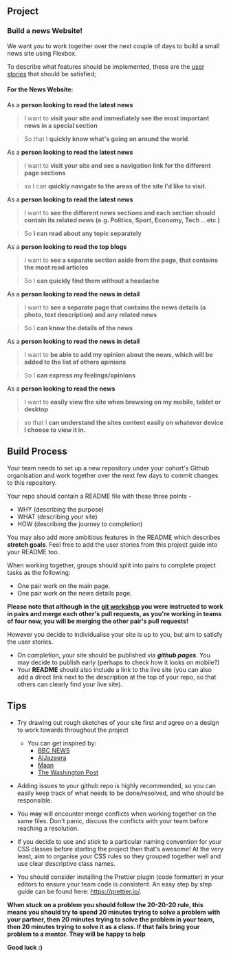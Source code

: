 ## Project

### Build a news Website!

We want you to work together over the next couple of days to build a small news site using Flexbox.

To describe what features should be implemented, these are the [user stories](https://en.wikipedia.org/wiki/User_story) that should be satisfied;

#### For the News Website:
As a **person looking to read the latest news**

> I want to **visit your site and immediately see the most important news in a special section**

> So that I **quickly know what's going on around the world**.

As a **person looking to read the latest news**

> I want to **visit your site and see a navigation link for the different page sections**

> so I can **quickly navigate to the areas of the site I'd like to visit.**

As a **person looking to read the latest news**

> I want to **see the different news sections and each section should contain its related news (e.g. Politics, Sport, Economy, Tech ...etc )**

> So **I can read about any topic separately**

As a **person looking to read the top blogs**

> I want to **see a separate section aside from the page, that contains the most read articles**

> So I **can quickly find them without a headache**

As a **person looking to read the news in detail**

> I want to **see a separate page that contains the news details (a photo, text description) and any related news**

> So I **can know the details of the news**

As a **person looking to read the news in detail**

> I want to **be able to add my opinion about the news, which will be added to the list of others opinions**

> So I **can express my feelings/opinions**


As a **person looking to read the news**

> I want to **easily view the site when browsing on my mobile, tablet or desktop**

> so that I **can understand the sites content easily on whatever device I choose to view it in.**

## Build Process

Your team needs to set up a new repository under your cohort's Github organisation and work together over the next few days to commit changes to this repository.

Your repo should contain a README file with these three points -

- WHY (describing the purpose)
- WHAT (describing your site)
- HOW (describing the journey to completion)

You may also add more ambitious features in the README which describes **stretch goals**. Feel free to add the user stories from this project guide into your README too.

When working together, groups should split into pairs to complete project tasks as the following:

- One pair work on the main page.
- One pair work on the news details page.

**Please note that although in the [git workshop](https://github.com/GSG-G10/git-workflow-workshop-for-two) you were instructed to work in pairs and merge each other's pull requests, as you're working in teams of four now, you will be merging the other pair's pull requests!**

However you decide to individualise your site is up to you, but aim to satisfy the user stories.


- On completion, your site should be published via **_github pages_**. You may decide to publish early (perhaps to check how it looks on mobile?)
- Your **README** should also include a link to the live site (you can also add a direct link next to the description at the top of your repo, so that others can clearly find your live site).

## Tips

- Try drawing out rough sketches of your site first and agree on a design to work towards throughout the project
    -  You can get inspired by: 
        -  [BBC NEWS](https://www.bbc.com/)
        -  [AlJazeera](https://www.aljazeera.net/)
        -  [Maan](https://www.maannews.net/)
        -  [The Washington Post](https://www.washingtonpost.com/)
- Adding issues to your github repo is highly recommended, so you can easily keep track of what needs to be done/resolved, and who should be responsible.
- You ~~may~~ will encounter merge conflicts when working together on the same files. Don't panic, discuss the conflicts with your team before reaching a resolution.
- If you decide to use and stick to a particular naming convention for your CSS classes before starting the project then that's awesome! At the very least, aim to organise your CSS rules so they grouped together well and use clear descriptive class names.

- You should consider installing the Prettier plugin (code formatter) in your editors to ensure your team code is consistent. An easy step by step guide can be found here: https://prettier.io/.

**When stuck on a problem you should follow the 20-20-20 rule, this means you should try to spend 20 minutes trying to solve a problem with your partner, then 20 minutes trying to solve the problem in your team, then 20 minutes trying to solve it as a class. If that fails bring your problem to a mentor. They will be happy to help**

**Good luck :)**
